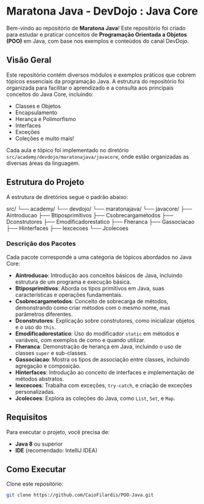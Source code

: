 # Maratona Java - DevDojo : Java Core

Bem-vindo ao repositório de **Maratona Java**! Este repositório foi criado para estudar e praticar conceitos de **Programação Orientada a Objetos (POO)** em Java, com base nos exemplos e conteúdos do canal DevDojo.

## Visão Geral

Este repositório contém diversos módulos e exemplos práticos que cobrem tópicos essenciais da programação Java. A estrutura do repositório foi organizada para facilitar o aprendizado e a consulta aos principais conceitos do Java Core, incluindo:

- Classes e Objetos
- Encapsulamento
- Herança e Polimorfismo
- Interfaces
- Exceções
- Coleções e muito mais!

Cada aula e tópico foi implementado no diretório `src/academy/devdojo/maratonajava/javacore`, onde estão organizadas as diversas áreas da linguagem.

## Estrutura do Projeto

A estrutura de diretórios segue o padrão abaixo:

src/ └── academy/ └── devdojo/ └── maratonajava/ └── javacore/ ├── Aintroducao ├── Btiposprimitivos ├── Csobrecargametodos ├── Dconstrutores ├── Emodificadorestatico ├── Fheranca ├── Gassociacao ├── Hinterfaces ├── Iexcecoes └── Jcolecoes


### Descrição dos Pacotes

Cada pacote corresponde a uma categoria de tópicos abordados no Java Core:

- **Aintroducao**: Introdução aos conceitos básicos de Java, incluindo estrutura de um programa e execução básica.
- **Btiposprimitivos**: Aborda os tipos primitivos em Java, suas características e operações fundamentais.
- **Csobrecargametodos**: Conceito de sobrecarga de métodos, demonstrando como criar métodos com o mesmo nome, mas parâmetros diferentes.
- **Dconstrutores**: Explicação sobre construtores, como inicializar objetos e o uso do `this`.
- **Emodificadorestatico**: Uso do modificador `static` em métodos e variáveis, com exemplos de como e quando utilizar.
- **Fheranca**: Demonstração de herança em Java, incluindo o uso de classes `super` e sub-classes.
- **Gassociacao**: Mostra os tipos de associação entre classes, incluindo agregação e composição.
- **Hinterfaces**: Introdução ao conceito de interfaces e implementação de métodos abstratos.
- **Iexcecoes**: Trabalha com exceções, `try-catch`, e criação de exceções personalizadas.
- **Jcolecoes**: Explora as coleções do Java, como `List`, `Set`, e `Map`.

## Requisitos

Para executar o projeto, você precisa de:

- **Java 8** ou superior
- **IDE** (recomendado: IntelliJ IDEA)

## Como Executar

Clone este repositório:
   ```bash
   git clone https://github.com/CaioFilardis/POO-Java.git

